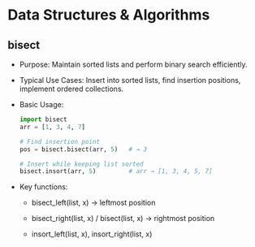 # Data Structures & Algorithms
## bisect

 - Purpose: Maintain sorted lists and perform binary search efficiently.

 - Typical Use Cases: Insert into sorted lists, find insertion positions, implement ordered collections.

-  Basic Usage:

      ```python
      import bisect
      arr = [1, 3, 4, 7]

      # Find insertion point
      pos = bisect.bisect(arr, 5)   # → 3

      # Insert while keeping list sorted
      bisect.insort(arr, 5)         # arr → [1, 3, 4, 5, 7]
      ```

 - Key functions:

   - bisect_left(list, x) → leftmost position

   - bisect_right(list, x) / bisect(list, x) → rightmost position

   - insort_left(list, x), insort_right(list, x)